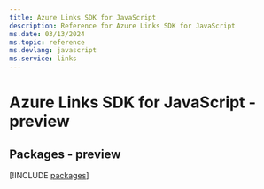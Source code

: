 ```yaml
---
title: Azure Links SDK for JavaScript
description: Reference for Azure Links SDK for JavaScript
ms.date: 03/13/2024
ms.topic: reference
ms.devlang: javascript
ms.service: links
---
```

# Azure Links SDK for JavaScript - preview
## Packages - preview
[!INCLUDE [packages](links-index.md)]